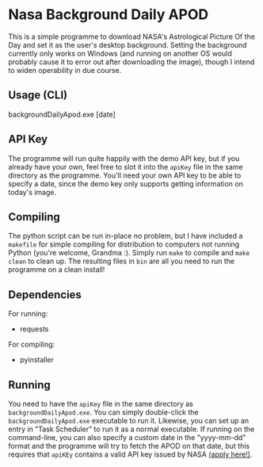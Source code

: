 #  Nasa Background Daily APOD
This is a simple programme to download NASA's Astrological Picture Of the Day and set it as the user's desktop background.
Setting the background currently only works on Windows (and running on another OS would probably cause it to error out after downloading the image), though I intend to widen operability in due course.

##  Usage (CLI)
backgroundDailyApod.exe [date]

##  API Key
The programme will run quite happily with the demo API key, but if you already have your own, feel free to slot it into the `apiKey` file in the same directory as the programme.
You'll need your own API key to be able to specify a date, since the demo key only supports getting information on today's image.

##  Compiling
The python script can be run in-place no problem, but I have included a `makefile` for simple compiling for distribution to computers not running Python (you're welcome, Grandma :).
Simply run `make` to compile and `make clean` to clean up.
The resulting files in `bin` are all you need to run the programme on a clean install!

##  Dependencies
For running:
- requests

For compiling:
- pyinstaller

##  Running
You need to have the `apiKey` file in the same directory as `backgroundDailyApod.exe`.
You can simply double-click the `backgroundDailyApod.exe` executable to run it.
Likewise, you can set up an entry in "Task Scheduler" to run it as a normal executable.
If running on the command-line, you can also specify a custom date in the "yyyy-mm-dd" format and the programme will try to fetch the APOD on that date, but this requires that `apiKEy` contains a valid API key issued by NASA [(apply here!)](https://api.nasa.gov/index.html#apply-for-an-api-key).
